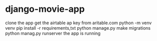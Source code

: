 # django-movie-app
clone the app 
get the airtable ap key from aritable.com
python -m venv venv
pip install -r requirements,txt
python manage.py make migrations 
python manag.py runserver
the app is running 

